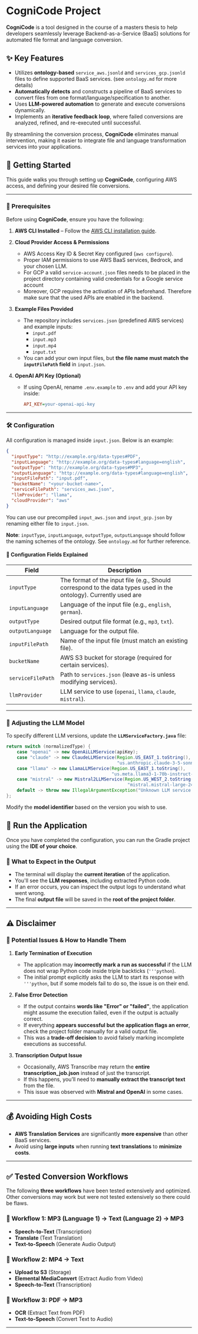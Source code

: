# CogniCode Project  

**CogniCode** is a tool designed in the course of a masters thesis to help developers seamlessly leverage Backend-as-a-Service (BaaS) solutions for automated file format and language conversion.  

## ✨ Key Features  

- Utilizes **ontology-based** `service_aws.jsonld` and `services_gcp.jsonld` files to define supported BaaS services. (see `ontology.md` for more details)
- **Automatically detects** and constructs a pipeline of BaaS services to convert files from one format/language/specification to another.  
- Uses **LLM-powered automation** to generate and execute conversions dynamically.  
- Implements an **iterative feedback loop**, where failed conversions are analyzed, refined, and re-executed until successful.  

By streamlining the conversion process, **CogniCode** eliminates manual intervention, making it easier to integrate file and language transformation services into your applications.  


## 🚀 Getting Started  

This guide walks you through setting up **CogniCode**, configuring AWS access, and defining your desired file conversions.  

---

### 📂 Prerequisites  

Before using **CogniCode**, ensure you have the following:  

1. **AWS CLI Installed** – Follow the [AWS CLI installation guide](https://docs.aws.amazon.com/cli/latest/userguide/getting-started-install.html).  

2. **Cloud Provider Access & Permissions**  

   - AWS Access Key ID & Secret Key configured (`aws configure`).  
   - Proper IAM permissions to use AWS BaaS services, Bedrock, and your chosen LLM.  
   - For GCP a valid `service-account.json` files needs to be placed in the project directory containing valid credentials for a Google service account
   - Moreover, GCP requires the activation of APIs beforehand. Therefore make sure that the used APIs are enabled in the backend.

3. **Example Files Provided**  

   - The repository includes `services.json` (predefined AWS services) and example inputs:  
     - `input.pdf`  
     - `input.mp3`  
     - `input.mp4`  
     - `input.txt`  
   - You can add your own input files, but **the file name must match the `inputFilePath` field** in `input.json`.  

4. **OpenAI API Key (Optional)**  

   - If using OpenAI, rename `.env.example` to `.env` and add your API key inside:  

     ```ini
     API_KEY=your-openai-api-key
     ```

---

### 🛠 Configuration  

All configuration is managed inside `input.json`. Below is an example:  

```json
{
  "inputType": "http://example.org/data-types#PDF",
  "inputLanguage": "http://example.org/data-types#language=english",
  "outputType": "http://example.org/data-types#MP3",
  "outputLanguage": "http://example.org/data-types#language=english",
  "inputFilePath": "input.pdf",
  "bucketName": "<your-bucket-name>",
  "serviceFilePath": "services_aws.json",
  "llmProvider": "llama",
  "cloudProvider": "aws"
}
```

You can use our precompiled `input_aws.json` and `input_gcp.json` by renaming either file to `input.json`.

**Note**: `inputType`, `inputLanguage`, `outputType`, `outputLanguage` should follow the naming schemes of the ontology. 
See `ontology.md` for further reference.



#### 🔹 Configuration Fields Explained  

| **Field**         | **Description**                                              |
| ----------------- | ------------------------------------------------------------ |
| `inputType`       | The format of the input file (e.g., Should correspond to the data types used in the ontology). Currently used are  |
| `inputLanguage`   | Language of the input file (e.g., `english`, `german`).      |
| `outputType`      | Desired output file format (e.g., `mp3`, `txt`).             |
| `outputLanguage`  | Language for the output file.                                |
| `inputFilePath`   | Name of the input file (must match an existing file).        |
| `bucketName`      | AWS S3 bucket for storage (required for certain services).   |
| `serviceFilePath` | Path to `services.json` (leave as-is unless modifying services). |
| `llmProvider`     | LLM service to use (`openai`, `llama`, `claude`, `mistral`). |

---

### 🤖 Adjusting the LLM Model  

To specify different LLM versions, update the **`LLMServiceFactory.java`** file:  

```java
return switch (normalizedType) {
    case "openai" -> new OpenAiLLMService(apiKey);
    case "claude" -> new ClaudeLLMService(Region.US_EAST_1.toString(),
                                          "us.anthropic.claude-3-5-sonnet-20241022-v2:0");
    case "llama" -> new LlamaLLMService(Region.US_EAST_1.toString(),
                                        "us.meta.llama3-1-70b-instruct-v1:0");
    case "mistral" -> new Mistral2LLMService(Region.US_WEST_2.toString(),
                                              "mistral.mistral-large-2407-v1:0");
    default -> throw new IllegalArgumentException("Unknown LLM service type");
};
```

Modify the **model identifier** based on the version you wish to use.

## 🎯 Run the Application  

Once you have completed the configuration, you can run the Gradle project using the **IDE of your choice**.  

### 🔹 What to Expect in the Output  

- The terminal will display the **current iteration** of the application.  
- You'll see the **LLM responses**, including extracted Python code.  
- If an error occurs, you can inspect the output logs to understand what went wrong.  
- The final **output file** will be saved in the **root of the project folder**.  

---

## ⚠️ Disclaimer  

### 🔸 Potential Issues & How to Handle Them  

1. **Early Termination of Execution**  
   - The application may **incorrectly mark a run as successful** if the LLM does not wrap Python code inside triple backticks (`'''python`).  
   - The initial prompt explicitly asks the LLM to start its response with `'''python`, but if some models fail to do so, the issue is on their end.  

2. **False Error Detection**  
   - If the output contains **words like "Error" or "failed"**, the application might assume the execution failed, even if the output is actually correct.  
   - If everything **appears successful but the application flags an error**, check the project folder manually for a valid output file.  
   - This was a **trade-off decision** to avoid falsely marking incomplete executions as successful.  

3. **Transcription Output Issue**  
   - Occasionally, AWS Transcribe may return the **entire transcription_job.json** instead of just the transcript.  
   - If this happens, you’ll need to **manually extract the transcript text** from the file.  
   - This issue was observed with **Mistral and OpenAI** in some cases.  

---

## 💰 Avoiding High Costs  

- **AWS Translation Services** are significantly **more expensive** than other BaaS services.  
- Avoid using **large inputs** when running **text translations** to **minimize costs**.  

---

## ✅ Tested Conversion Workflows  

The following **three workflows** have been tested extensively and optimized. Other conversions may work but were not tested extensively so there could be flaws.

### 🔹 **Workflow 1: MP3 (Language 1) → Text (Language 2) → MP3**  

- **Speech-to-Text** (Transcription)  
- **Translate** (Text Translation)  
- **Text-to-Speech** (Generate Audio Output)  

### 🔹 **Workflow 2: MP4 → Text**  

- **Upload to S3** (Storage)  
- **Elemental MediaConvert** (Extract Audio from Video)  
- **Speech-to-Text** (Transcription)  

### 🔹 **Workflow 3: PDF → MP3**  

- **OCR** (Extract Text from PDF)  
- **Text-to-Speech** (Convert Text to Audio)  

---


